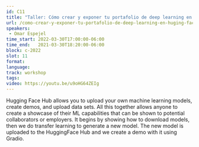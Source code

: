 ```yaml
---
id: C11
title: "Taller: Cómo crear y exponer tu portafolio de deep learning en Huging Face"
url: /como-crear-y-exponer-tu-portafolio-de-deep-learning-en-huging-face
speakers:
 - Omar Espejel
time_start: 2022-03-30T17:00:00-06:00
time_end:   2021-03-30T18:20:00-06:00
block: c-2022
slot: 11
format: 
language: 
track: workshop
tags:
video: https://youtu.be/u9oHG64ZEIg
---
```


Hugging Face Hub allows you to upload your own machine learning models, create demos, and upload data sets. All this together allows anyone to create a showcase of their ML capabilities that can be shown to potential collaborators or employers. It begins by showing how to download models, then we do transfer learning to generate a new model. The new model is uploaded to the HuggingFace Hub and we create a demo with it using Gradio.

